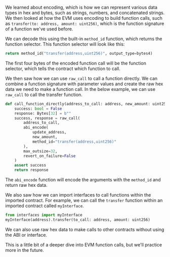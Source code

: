 We learned about encoding, which is how we can represent various data types in hex and bytes, such as strings, numbers, and concatenated strings. We then looked at how the EVM uses encoding to build function calls, such as `transfer(to: address, amount: uint256)`, which is the function signature of a function we've used before. 

We can decode this using the built-in `method_id` function, which returns the function selector. This function selector will look like this:

```python
return method_id("transfer(address,uint256)", output_type=bytes4)
```

The first four bytes of the encoded function call will be the function selector, which tells the contract which function to call. 

We then saw how we can use `raw_call` to call a function directly. We can combine a function signature with parameter values and create the raw hex data we need to make a function call. In the below example, we can use `raw_call` to call the transfer function.

```python
def call_function_directly(address_to_call: address, new_amount: uint256, update_address: address):
    success: bool = False
    response: Bytes[32] = b""
    success, response = raw_call(
        address_to_call,
        abi_encode(
            update_address,
            new_amount,
            method_id="transfer(address,uint256)"
        ),
        max_outsize=32,
        revert_on_failure=False
    )
    assert success
    return response
```

The `abi_encode` function will encode the arguments with the `method_id` and return raw hex data.

We also saw how we can import interfaces to call functions within the imported contract. For example, we can call the `transfer` function within an imported contract called `myInterface`.

```python
from interfaces import myInterface
myInterface(address).transfer(to_call: address, amount: uint256)
```

We can also use raw hex data to make calls to other contracts without using the ABI or interface.

This is a little bit of a deeper dive into EVM function calls, but we'll practice more in the future. 
